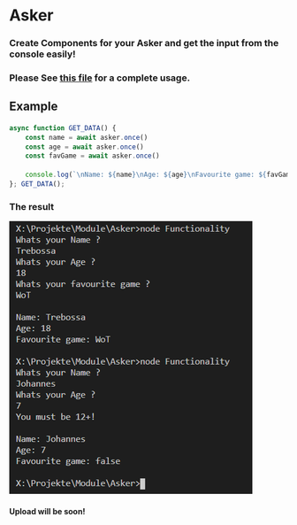 # Asker

### Create Components for your Asker and get the input from the console easily!

### Please See [this file](https://github.com/Trebossalol/Asker/blob/main/Functionality.js) for a complete usage.

## Example
```javascript
async function GET_DATA() {
    const name = await asker.once()
    const age = await asker.once()
    const favGame = await asker.once()

    console.log(`\nName: ${name}\nAge: ${age}\nFavourite game: ${favGame}`)
}; GET_DATA();
```
### The result
![Image of the example from above](https://raw.githubusercontent.com/Trebossalol/Asker/main/Functionality.PNG)


#### Upload will be soon!
